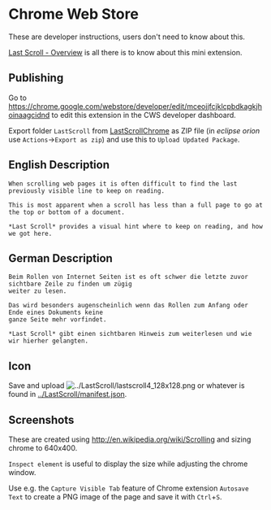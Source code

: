 Chrome Web Store
====
These are developer instructions, users don't need to know about this.

[Last Scroll - Overview](https://chrome.google.com/webstore/detail/last-scroll/mceojjfcjklcpbdkagkjhoinaagcidnd) is all there is to know about this mini extension.

Publishing
----
Go to https://chrome.google.com/webstore/developer/edit/mceojjfcjklcpbdkagkjhoinaagcidnd to edit this extension in the CWS developer dashboard.

Export folder `LastScroll` from [LastScrollChrome](..) as ZIP file (in *eclipse orion* use `Actions`->`Export as zip`) and use this to `Upload Updated Package`.

English Description
----
```
When scrolling web pages it is often difficult to find the last
previously visible line to keep on reading.

This is most apparent when a scroll has less than a full page to go at the top or bottom of a document.

*Last Scroll* provides a visual hint where to keep on reading, and how we got here.
```
German Description
----
```
Beim Rollen von Internet Seiten ist es oft schwer die letzte zuvor sichtbare Zeile zu finden um zügig
weiter zu lesen.

Das wird besonders augenscheinlich wenn das Rollen zum Anfang oder Ende eines Dokuments keine
ganze Seite mehr vorfindet.

*Last Scroll* gibt einen sichtbaren Hinweis zum weiterlesen und wie wir hierher gelangten.
```
Icon
----
Save and upload ![][icon] or whatever is found in [../LastScroll/manifest.json](../LastScroll/manifest.json).

[icon]: ../LastScroll/lastscroll4_128x128.png "../LastScroll/lastscroll4_128x128.png"

Screenshots
----
These are created using http://en.wikipedia.org/wiki/Scrolling and sizing chrome to 640x400.

`Inspect element` is useful to display the size while adjusting the chrome window.

Use e.g. the `Capture Visible Tab` feature of Chrome extension `Autosave Text` to create a PNG image of the page and save it with `Ctrl`+`S`.
